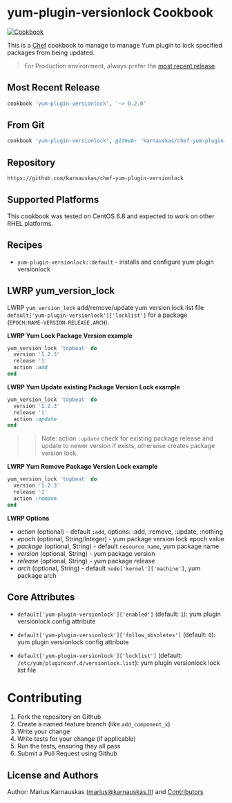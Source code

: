 yum-plugin-versionlock Cookbook
================

[![Cookbook](https://img.shields.io/cookbook/v/yum-version-lock.svg)](https://github.com/karnauskas/chef-yum-plugin-versionlock)

This is a [Chef] cookbook to manage to manage Yum plugin to lock specified packages from being updated.

> For Production environment, always prefer the [most recent release](https://supermarket.chef.io/cookbooks/yum-plugin-versionlock).

## Most Recent Release

```ruby
cookbook 'yum-plugin-versionlock', '~> 0.2.0'
```

## From Git

```ruby
cookbook 'yum-plugin-versionlock', github: 'karnauskas/chef-yum-plugin-versionlock',  tag: "v0.2.0"
```

## Repository

```
https://github.com/karnauskas/chef-yum-plugin-versionlock
```

## Supported Platforms

This cookbook was tested on CentOS 6.8 and expected to work on other RHEL platforms.


## Recipes

- `yum-plugin-versionlock::default` - installs and configure yum plugin versionlock


## LWRP yum_version_lock

LWRP `yum_version_lock` add/remove/update yum version lock list file `default['yum-plugin-versionlock']['locklist']` for a package (`EPOCH:NAME-VERSION-RELEASE.ARCH`).


**LWRP Yum Lock Package Version example**

```ruby
yum_version_lock 'topbeat' do
  version '1.2.3'
  release '1'
  action :add
end
```


**LWRP Yum Update existing Package Version Lock example**

```ruby
yum_version_lock 'topbeat' do
  version '1.2.3'
  release '1'
  action :update
end
```

>> Note: action `:update` check for existing package release and update to newer version if exists, otherwise creates package version lock.

**LWRP Yum Remove Package Version Lock example**

```ruby
yum_version_lock 'topbeat' do
  version '1.2.3'
  release '1'
  action :remove
end
```


**LWRP Options**

- *action* (optional) - default `:add`, options: :add, :remove, :update, :nothing
- *epoch* (optional, String/Integer)  - yum package version lock epoch value
- *package* (optional, String) - default `resource_name`, yum package name
- *version* (optional, String) - yum package version
- *release* (optional, String) - yum package release
- *arch* (optional, String) - default `node['kernel']['machine']`, yum package arch


## Core Attributes

* `default['yum-plugin-versionlock']['enabled']` (default: `1`): yum plugin versionlock config attribute

* `default['yum-plugin-versionlock']['follow_obsoletes']` (default: `0`): yum plugin versionlock config attribute

* `default['yum-plugin-versionlock']['locklist']` (default: `/etc/yum/pluginconf.d/versionlock.list`): yum plugin versionlock lock list file


# Contributing

1. Fork the repository on Github
2. Create a named feature branch (like `add_component_x`)
3. Write your change
4. Write tests for your change (if applicable)
5. Run the tests, ensuring they all pass
6. Submit a Pull Request using Github

## License and Authors

Author: Marius Karnauskas (<marius@karnauskas.lt>) and [Contributors]

[Chef]: https://www.chef.io/
[Contributors]: https://github.com/karnauskas/chef-yum-plugin-versionlock/graphs/contributors
